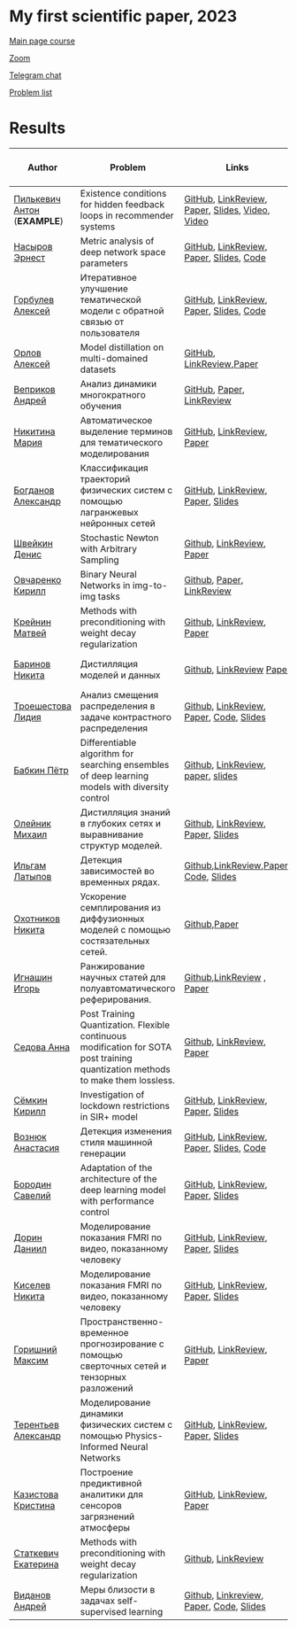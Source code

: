 # My first scientific paper, 2023


[Main page course](https://m1p.org)

[Zoom](https://m1p.org/go_zoom)

[Telegram chat](https://t.me/+IJWdR1mvwLs5Y2Qy)



[Problem list](problem_list.md)

# Results
| Author | Problem | Links | Supervisor | Scores | Reviewer (+link to review)|
| ----- | -----| ------ | ------------ | ----- | ----- |
| [Пилькевич Антон](https://github.com/anton39reg) (**EXAMPLE**) | Existence conditions for hidden feedback loops in recommender systems | [GitHub](https://github.com/Intelligent-Systems-Phystech/2021-Project-74), [LinkReview](https://docs.google.com/document/d/1OLCqkmArjqFn8M9pB5C_kLoYOv0l1w9RjHy0y0upPew/edit?usp=sharing), [Paper](https://github.com/Intelligent-Systems-Phystech/2021-Project-74/raw/main/docs/Pilkevich2021HiddenFeedbackLoops.pdf), [Slides](https://github.com/Intelligent-Systems-Phystech/2021-Project-74/raw/main/docs/Pilkevich2021Presentation/Pilkevich2021Presentation.pdf), [Video](https://www.youtube.com/watch?v=xW_lXGn1WHs&t=24s), [Video](https://youtu.be/9ELhIqjFSE8) | [Хританков](https://intelligent-systems-phystech.github.io/ru/people/khritankov_as/index.html) | AIL[B]P-X+R-B-H1CV[O]T-EM.H1WJSF | Горпинич Мария, [review](https://github.com/Intelligent-Systems-Phystech/MetaOptDistillation/blob/b00295c66c232d35bc7b7cf9d6817ff5a7cabcde/docs/Pilkevich2021HiddenFeedbackLoops_review.pdf)  |
| [Насыров Эрнест](https://github.com/2001092236) | Metric analysis of deep network space parameters | [GitHub](https://github.com/intsystems/2023-Project-141), [LinkReview](https://docs.google.com/document/d/197ZZ3pAftQzLtEjYcW8KKgALDledXuotjdYXJnXwgH0/edit?usp=sharing), [Paper](https://github.com/intsystems/2023-Project-141/blob/master/paper/Nasyrov2023_metric_analysis.pdf), [Slides](https://github.com/intsystems/2023-Project-141/blob/master/slides/Nasyrov2023Presentation.pdf), [Code](https://github.com/intsystems/2023-Project-141/blob/master/code/Metric_analysis_basic_code.ipynb) | [Стрижов](https://m1p.org/) | AIL[B]P[O][M] | |
| [Горбулев Алексей](https://github.com/mr3vial) | Итеративное улучшение тематической модели с обратной связью от пользователя | [GitHub](https://github.com/intsystems/2023-Project-131), [LinkReview](https://docs.google.com/document/d/1v3UuQ09NMjnQeeug_1CTbFLMbDS5jbV3Lo_DdBCUeRs/edit?usp=sharing), [Paper](https://github.com/intsystems/2023-Project-131/blob/master/paper/Gorbulev2023TopicModels.pdf), [Slides](https://github.com/intsystems/2023-Project-131/blob/master/slides/Gorbulev2023TopicModelsPresentation.pdf), [Code](https://github.com/intsystems/2023-Project-131/tree/master/code) | [Алексеев](https://github.com/Alvant) | AIL[B]PX>RBCV>[O]T>[M] | |
| [Орлов Алексей](https://github.com/bidinbi) | Model distillation on multi-domained datasets | [GitHub](https://github.com/intsystems/2023-Project-139), [LinkReview](https://docs.google.com/document/d/1TREKtC1VQ0rf2CG0iv5JUuj2lW15vzqFdpqnmIMrzaw/edit?usp=sharing),[Paper](https://github.com/intsystems/2023-Project-139/blob/master/paper/Orlov_paper.pdf) | [Грабовой](https://github.com/andriygav) | AIL[B]PXRBCV[O][M] | Баринов Никита, [review](https://github.com/intsystems/2023-Project-139/blob/master/paper/%D0%A0%D0%B5%D1%86%D0%B5%D0%BD%D0%B7%D0%B8%D1%8F%20.pdf) |
| [Веприков Андрей](https://github.com/Vepricov)| Анализ динамики многократного обучения | [GitHub](https://github.com/intsystems/2023-Project-119), [Paper](https://github.com/intsystems/2023-Project-119/blob/master/paper/M1P.pdf), [LinkReview](https://docs.google.com/document/d/1XFvP1me1e8EBT1vq5lHZ2TXt6k__--P4eyLaS_SKY0E/edit?usp=sharing)| [Хританков](https://mipt.ru/education/chairs/parallelcomputing/persons/chritankov.php) | AI>L>[B]P>[O][M] | Статкевич Катя [Review](https://github.com/intsystems/2023-Project-119/tree/master/doc) |
| [Никитина Мария](https://github.com/NikitinaMaria) | Автоматическое выделение терминов для тематического моделирования | [GitHub](https://github.com/intsystems/2023-Project-130), [LinkReview](https://www.notion.so/LinkReview-7fb7e198d46549baad7793bb1633fae8?pvs=4), [Paper](https://github.com/intsystems/2023-Project-130/blob/c184ed82bfe2c224c0a85b06738420c92bae3350/paper/M1P.pdf) | [Потапова](https://github.com/Guince) | AIL[B]PXRB[O]CVTED[M] | Киселев Никита, [review](https://github.com/intsystems/2023-Project-112/blob/master/doc/Nikitina_Review.pdf) |
| [Богданов Александр](https://github.com/Dd0-s) | Классификация траекторий физических систем с помощью лагранжевых нейронных сетей | [GitHub](https://github.com/intsystems/2023-Project-114), [LinkReview](https://docs.google.com/document/d/1y9-YTKNk3FN0NBkYOvUYCJShHScMVlRRnUT7l89_aNI/edit?usp=share_link), [Paper](https://github.com/intsystems/2023-Project-114/blob/master/paper/Bogdanov2023LNN.pdf), [Slides](https://github.com/intsystems/2023-Project-114/blob/master/slides/Bogdanov2023LNNpres.pdf) | [Панченко](https://github.com/PanchenkoSviatoslav) | AIL[B]PXRBCV[O]TE[M] | Бабкин Пётр, [review](https://github.com/intsystems/2023-Project-120/blob/master/doc/review.pdf) |
| [Швейкин Денис](https://github.com/Dentikka) | Stochastic Newton with Arbitrary Sampling | [Github](https://github.com/intsystems/2023-Project-136), [LinkReview](https://docs.google.com/document/d/1WKYzCYUElvT23shizR5WIJMkfswC7IVUU2HRVSb-b2w/edit?usp=sharing), [Paper](https://github.com/intsystems/2023-Project-136/blob/master/paper/main.pdf) | [Исламов](https://github.com/Rustem-Islamov) | AIL[B]PXRB[O]CVTE[M] | Орлов Алексей, [review](https://github.com/intsystems/2023-Project-136/blob/master/paper/Review_Orlov.pdf) |
| [Овчаренко Кирилл](https://github.com/kovcharenko51) | Binary Neural Networks in img-to-img tasks | [Github](https://github.com/intsystems/2023-Project-137), [Paper](https://github.com/intsystems/2023-Project-137/blob/master/paper/Ovcharenko2023BNN.pdf), [LinkReview](https://docs.google.com/document/d/13uqurQxzHmyuTGAuuV-goCG41GLyR-fiLSnHg_Aqv9Y/edit?usp=sharing) | [Жариков](https://github.com/ilyazhara) | AIL[B]PXRBCV[O]TED-[M] | Бородин Савелий, [review](https://github.com/intsystems/2023-Project-137/blob/master/doc/Review-137.pdf) |
| [Крейнин Матвей](https://github.com/kreininmv) | Methods with preconditioning with weight decay regularization | [Github](https://github.com/intsystems/2023-Project-143), [LinkReview](https://docs.google.com/document/d/19Jd70uCRnHX2hRtTGOQ2hPqgiPkesa63oFspGRNPFEU/edit?usp=sharing), [Paper](https://github.com/intsystems/2023-Project-143/blob/master/paper/main.pdf) | [Безносиков] | AIL[B]PXRBCV[O]TED[M] | 
| [Баринов Никита](https://github.com/rybinsky) | Дистилляция моделей и данных | [Github](https://github.com/intsystems/2023-Project-134), [LinkReview](https://docs.google.com/document/d/e/2PACX-1vQVbwH2nPChYoGefO7wIeaz0k2gmRO1dlZGXBAvJLSBr31tcfLQR84XYYNPK9nV4TpFy6u1su5K3KoG/pub) [Paper](https://github.com/intsystems/2023-Project-134/blob/master/paper/M1p.pdf)| [Филатов] | AIL[B]PXRBCV[O]TED[M] | Крейнин Матвей, [review](https://github.com/kreininmv/2023-Project-143/blob/master/doc/review.pdf) |
| [Троешестова Лидия](https://github.com/36ova) | Анализ смещения распределения в задаче контрастного распределения | [Github](https://github.com/intsystems/2023-Project-123), [LinkReview](https://docs.google.com/document/d/10HcXRiWPIGUJNMQR9Yxnib_atd6r6-cFemCgn2R4KUo/edit?usp=sharing), [Paper](https://github.com/intsystems/2023-Project-123/blob/master/paper/MitigatingDistrBiases.pdf), [Code](https://github.com/intsystems/2023-Project-123/tree/master/code), [Slides](https://github.com/intsystems/2023-Project-123/blob/master/slides/Middle_Talk.pdf)| [Исаченко] | AIL[B]PXRCV[O][M]T | Виданов Андрей [review](https://github.com/intsystems/2023-Project-123/blob/master/doc/%D0%A0%D0%B5%D1%86%D0%B5%D0%BD%D0%B7%D0%B8%D1%8F%20%D0%BD%D0%B0%20%D1%80%D1%83%D0%BA%D0%BE%D0%BF%D0%B8%D1%81%D1%8C.pdf)
| [Бабкин Пётр](https://github.com/petr-parker) | Differentiable algorithm for searching ensembles of deep learning models with diversity control | [Github](https://github.com/intsystems/2023-Project-120), [LinkReview](https://docs.google.com/document/d/1-P76pFjZ2E4BIjLVU8KY1NC7g1Qt-YFh6zX-V67FTUU/edit?usp=sharing), [paper](https://github.com/intsystems/2023-Project-120/blob/master/paper/main.pdf), [slides](https://github.com/intsystems/2023-Project-120/blob/master/slides/slides.pdf)| [Яковлев, Петрушина] | AIL[B]PXR-B-C-V-[O][M] | Богданов Александр, [review] |
| [Олейник Михаил](https://github.com/Ganddalf) | Дистилляция знаний в глубоких сетях и выравнивание структур моделей. | [Github](https://github.com/intsystems/2023-Project-115), [LinkReview](https://docs.google.com/document/d/1G2GtrXbfgXbq8gMpwQPPS7OIe8NcXaVYCuJ-pmcbVGs/edit?usp=sharing), [Paper](https://github.com/intsystems/2023-Project-115/blob/master/paper/Oleinik2023Distillation.pdf), [Slides](https://github.com/intsystems/2023-Project-115/blob/master/slides/main.pdf)| [Горпинич] | A0I0[B]LP0XR0B0[O][M] |
| [Ильгам Латыпов](https://github.com/xxamxam) | Детекция зависимостей во временных рядах. | [Github](https://github.com/intsystems/2023-Project-117),[LinkReview](https://docs.google.com/document/d/1kk0SwNBSHXVD_USpgRS0BAcdJ8CZRvKhucWgVkeOoeM/edit#),[Paper](https://github.com/intsystems/2023-Project-117/blob/master/paper/main_Latypov.pdf), [Code](https://github.com/intsystems/2023-Project-117/tree/master/code), [Slides](https://github.com/intsystems/2023-Project-117/blob/master/slides/main_Latypov.pdf)| [Стрижов, Владимиров] | AI-L[B]P0X0R0BCV[O]T-ED-[M] | Игнашин Игорь , review
| [Охотников Никита](https://github.com/Wayfarer123) | Ускорение семплирования из диффузионных моделей с помощью состязательных сетей. | [Github](https://github.com/intsystems/2023-Project-124),[Paper](https://github.com/intsystems/2023-Project-124/blob/master/paper/main.pdf)| [Исаченко] | AIL[B]PXRBCV[O][M0] | |
| [Игнашин Игорь](https://github.com/ThunderstormXX) | Ранжирование научных статей для полуавтоматического реферирования. | [Github](https://github.com/intsystems/2023-Project-132),[LinkReview](https://github.com/intsystems/2023-Project-132/blob/master/docs/LinkReview.md) , [Paper](https://github.com/intsystems/2023-Project-132/blob/master/docs/paper.pdf) | [Крыжановская , Воронцов] | AIL[B]PXRBCV[O]TE[M] | [review Latypov](https://github.com/intsystems/2023-Project-132/blob/master/docs/recense_Latypov.pdf) |
| [Седова Анна](https://github.com/Anya1234) | Post Training Quantization. Flexible continuous modification for SOTA post training quantization methods to make them lossless. | [Github](https://github.com/intsystems/2023-Project-138), [LinkReview](https://docs.google.com/document/d/1kcqUygjyw9tOx44K_gn6zCQx70_zxKC-YCZyAaY0C0Q/edit?usp=sharing), [Paper](https://github.com/intsystems/2023-Project-138/blob/master/paper/paper.pdf) | [Жариков](https://github.com/ilyazhara) | AIL[B]PXRBCV[O]TED-[M] | Швейкин Денис, [review](https://github.com/intsystems/2023-Project-136/blob/master/doc/Sedova2023ContiniousPTQ_review.pdf)
|[Сёмкин Кирилл](https://github.com/sem-k32)| Investigation of lockdown restrictions in SIR+ model  | [GitHub](https://github.com/intsystems/2023-Project-125), [LinkReview](https://github.com/intsystems/2023-Project-125/blob/main/docs/LinkReview.md), [Paper](https://github.com/intsystems/2023-Project-125/blob/main/docs/Semkin_2023_Lockdown.pdf), [Slides](https://github.com/intsystems/2023-Project-125/blob/main/docs/OneSlideTalk/OneSlideTalk.pdf) | [Бишук](https://github.com/ApostolAnt) | AIL[B]PXRB[O][M] |  Вознюк Анастасия, [review](https://github.com/intsystems/2023-Project-126/blob/master/doc/Semkin2023Lockdown_Review.pdf) |
|[Вознюк Анастасия](https://github.com/natriistorm)| Детекция изменения стиля машинной генерации | [GitHub](https://github.com/intsystems/2023-Project-126), [LinkReview](https://docs.google.com/document/d/1-vXVvK01DI5JppfNMO44kz1Id4SN1hcoywaOgmZqNJs/edit?usp=sharing), [Paper](https://github.com/intsystems/2023-Project-126/blob/master/paper/Voznyuk2023DetectionOfFragments.pdf), [Slides](https://github.com/intsystems/2023-Project-126/tree/master/slides), [Code](https://github.com/intsystems/2023-Project-126/tree/master/code) | [Грабовой](https://github.com/andriygav) | AIL[B]PXRBCV[O][M] | Троешестова Лидия, [review](https://github.com/intsystems/2023-Project-123/blob/master/doc/Voznyuk2023DetectionOfFragments_Review.pdf)  |
| [Бородин Савелий](https://github.com/BorONE) | Adaptation of the architecture of the deep learning model with performance control | [GitHub](https://github.com/intsystems/2023-Problem-140), [LinkReview](https://docs.google.com/document/d/16fRCMWAQ8B2z7biUKHGzBzciFmsNrwQSMur9CR0Owh8/edit?usp=sharing), [Paper](https://github.com/intsystems/2023-Problem-140/blob/master/paper/main.pdf), [Slides](https://github.com/intsystems/2023-Problem-140/blob/master/slides/main.pdf) | [Yakovlev] | AIL[B]P-XRBC-V[O]T[M] | Овчаренко Кирилл, [review](https://github.com/intsystems/2023-Problem-140/blob/master/doc/review_adaptation.pdf) |
| [Дорин Даниил](https://github.com/Daniilmipt007) | Моделирование показания FMRI по видео, показанному человеку | [GitHub](https://github.com/intsystems/2023-Project-112), [LinkReview](https://docs.google.com/document/d/1-DfSNIdQelzYtK-t1y7T2Mkro17xzCiWvXhNQpN17as/edit), [Paper](https://github.com/intsystems/2023-Project-112/blob/master/paper_Dorin/FMRI_project.pdf), [Slides](https://github.com/intsystems/2023-Project-112/blob/master/slides_Dorin/m1p_presentation/m1p_pres.pdf) | [Грабовой](https://github.com/andriygav) | AIL[B]PXRVCV[O][M] |
| [Киселев Никита](https://github.com/nekitbrain) | Моделирование показания FMRI по видео, показанному человеку | [GitHub](https://github.com/intsystems/2023-Project-112), [LinkReview](https://docs.google.com/document/d/1gra9LD6Baxm64AEdYESd-ZqVTDRKVMD6Mjd-ENeCzrM/edit?usp=sharing), [Paper](https://github.com/intsystems/2023-Project-112/blob/master/paper_Kiselev/Kiselev2023fMRI.pdf), [Slides](https://github.com/intsystems/2023-Project-112/blob/master/slides_Kiselev/Kiselev2023Presentation.pdf) | [Грабовой](https://github.com/andriygav) | AIL[B]PXRVCV[O][M] | Никитина Мария, [review](https://github.com/intsystems/2023-Project-130/blob/991ad4c9de43cf45a1769b5f383991d0154e5da6/Rec/Kiselev_Review.pdf) |
| [Горишний Максим](https://github.com/magorx) | Пространственно-временное прогнозирование с помощью сверточных сетей и тензорных разложений | [GitHub](https://github.com/intsystems/2023-Project-129), [LinkReview](https://docs.google.com/document/d/1_ytyFCHjkLYVJNX9SNrWydl6UCVylgBjnmkbhyyceH8/edit?usp=sharing), [Paper](https://github.com/intsystems/2023-Project-129/blob/master/paper/main.pdf) | [Стрижов], [Алсаханова] | AIL[B]P-XRBCV[O]T[M>]E-D | Горбулев Алексей, [review](https://github.com/intsystems/2023-Project-131/blob/master/doc/Gorishiy2023SpatiotemporalForecasting_Review.pdf) |
| [Терентьев Александр](https://github.com/lopate) | Моделирование динамики физических систем с помощью Physics-Informed Neural Networks | [GitHub](https://github.com/intsystems/2023-Project-114-2), [LinkReview](https://docs.google.com/document/d/11pdMUxz9EgOmf_I0W7y5Vc76NW_PEybcI4TgzsoR9Lw/edit?usp=sharing), [Paper](https://github.com/intsystems/2023-Project-114-2/blob/master/paper/terentev-2023-project-114.pdf), [Slides](https://github.com/intsystems/2023-Project-114-2/blob/master/slides/Terentyev2023PINNPres.pdf.pdf) | [Панченко](https://github.com/PanchenkoSviatoslav) | AIL[B]PXRBCV[O]TE[M] | Седова Анна [Review](https://github.com/intsystems/2023-Project-114-2/blob/master/paper/114-2TerentyevReview.pdf)| 
| [Казистова Кристина](https://github.com/pasapas321) | Построение предиктивной аналитики для сенсоров загрязнений атмосферы | [GitHub](https://github.com/intsystems/2023-Project-121), [LinkReview](https://docs.google.com/document/d/1s4XbP2pP3Cu-B8KpPEoOReDu8W9jafY-2u7vazXDxqw/edit?usp=sharing), [Paper](https://github.com/intsystems/2023-Project-121/blob/master/paper/Kazistova2023_air_pollution_forecast.pdf) | [Михайлов] | AIL[B]P[M0] |
| [Статкевич Екатерина](https://github.com/Statkevich-Katya) | Methods with preconditioning with weight decay regularization | [Github](https://github.com/intsystems/2023-Project-Statkevich), [LinkReview](https://docs.google.com/document/d/1im8zvwoDYq_3vtAg8KPysuXejV8MWR5zGIJ86DTluvA/edit?usp=sharing) | [Безносиков] | AIL[B]PXRBCV[O][M] | Веприков Андрей [Review](https://github.com/intsystems/2023-Project-Statkevich/tree/master/doc)
|[Виданов Андрей](https://github.com/VidanovAndrew) | Меры близости в задачах self-supervised learning | [Github](https://github.com/VidanovAndrew/2023-Project-135), [Linkreview](https://docs.google.com/document/d/1r9wH2_TdPC79ZciMeNMwYmW_wsGVDEHmJhBZFAYIAcQ/edit?usp=sharing), [Paper](https://github.com/intsystems/2023-Project-135/blob/master/Self%20supervised%20learning.pdf), [Code](https://github.com/intsystems/2023-Project-135/blob/master/code/VicReg_m.ipynb), [Slides](https://github.com/intsystems/2023-Project-135/blob/master/slides/VicReg.pdf)| [Полина Барабанщикова] | AIL[B]PX-BC-V[O]E[M] | Горишний Максим, [review](https://github.com/intsystems/2023-Project-135/blob/master/doc/Self%20supervised%20learning%20review.pdf)
